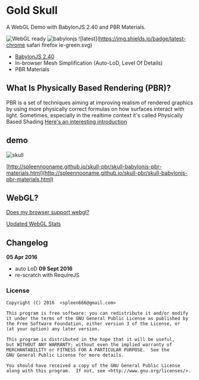 # Gold Skull

A WebGL Demo with BabylonJS 2.40 and PBR Materials.

![WebGL ready](https://img.shields.io/badge/webgl-ready-green.svg) ![babylonjs](https://img.shields.io/badge/babylonjs-v2.40-green.svg) ![latest](https://img.shields.io/badge/latest-chrome safari firefox ie-green.svg)

* [BabylonJS 2.40](https://github.com/BabylonJS/Babylon.js/releases/tag/v2.4.0)
* In-browser Mesh Simplification (Auto-LoD, Level Of Details)
* PBR Materials

## What Is Physically Based Rendering (PBR)?

PBR is a set of techniques aiming at improving realism of rendered graphics by using more physically correct formulas on how surfaces interact with light. Sometimes, especially in the realtime context it's called Physically Based Shading
[Here's an interesting introduction](https://www.allegorithmic.com/pbr-guide)

## demo

![skull](https://drive.google.com/uc?export=download&id=0B0y64uRBjQ7JcUxhRjdROV92dVk)

[http://spleennooname.github.io/skull-pbr/skull-babylonjs-pbr-materials.html](http://spleennooname.github.io/skull-pbr/skull-babylonjs-pbr-materials.html)

## WebGL?

[Does my browser support webgl?](http://www.doesmybrowsersupportwebgl.com/)

[Updated WebGL Stats](http://www.webglstats.com/)

## Changelog

**05 Apr 2016**  
- auto LoD
**09 Sept 2016**  
- re-scratch with RequireJS

### License

```
Copyright (C) 2016  <spleen666@gmail.com>

This program is free software: you can redistribute it and/or modify
it under the terms of the GNU General Public License as published by
the Free Software Foundation, either version 3 of the License, or
(at your option) any later version.

This program is distributed in the hope that it will be useful,
but WITHOUT ANY WARRANTY; without even the implied warranty of
MERCHANTABILITY or FITNESS FOR A PARTICULAR PURPOSE.  See the
GNU General Public License for more details.

You should have received a copy of the GNU General Public License
along with this program.  If not, see <http://www.gnu.org/licenses/>.
```

